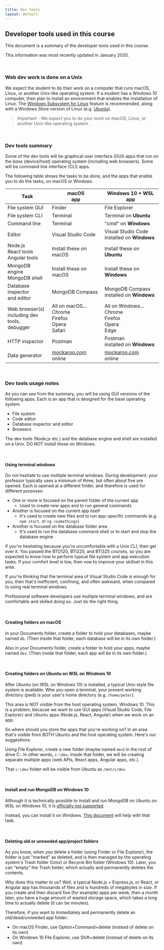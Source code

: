 ```yaml
---
title: Dev tools
layout: default
---
```


## Developer tools used in this course

This document is a summary of the developer tools used in this course. 

This information was most recently updated in January 2020.

<br>

### Web dev work is done on a Unix

We expect the student to do their work on a computer that runs macOS, Linux, or another Unix-like operating system. If a student has a Windows 10 computer, then plan to install an environment that enables the installation of Linux. The [Windows Subsystem for Linux](https://docs.microsoft.com/en-us/windows/wsl/install-win10) feature is recommended, along with a Windows Store version of Linux (e.g. [Ubuntu](https://www.microsoft.com/en-ca/p/ubuntu-1804-lts/9n9tngvndl3q?rtc=1&activetab=pivot:overviewtab)). 

> Important - We *expect* you to do your work on macOS, Linux, or another Unix-like operating system. 

<br>

### Dev tools summary

Some of the dev tools will be graphical user interface (GUI) apps that run on the *base* (device/host) operating system (including web browsers). Some will be command line interface (CLI) apps. 

The following table shows the tasks to be done, and the apps that enable you to do the tasks, on macOS or Windows. 

Task | macOS<br>app | Windows 10 + WSL<br>app
--- | --- | ---
File system GUI | Finder | File Explorer
File system CLI | Terminal | Terminal on **Ubuntu**
Command line | Terminal | "cmd" on **Windows**
Editor | Visual Studio Code | Visual Studio Code<br>installed on **Windows**
Node.js<br>React tools<br>Angular tools | Install these on macOS | Install these on **Ubuntu**
MongoDB engine<br>MongoDB shell | Install these on macOS | Install these on **Windows**
Database inspector<br>and editor | MongoDB Compass | MongoDB Compass<br>installed on **Windows**
Web browser(s)<br>including dev tools,<br>debugger | All on macOS...<br>Chrome<br>Firefox<br>Opera<br>Safari | All on Windows...<br>Chrome<br>Firefox<br>Opera<br>Edge 
HTTP inspector | Postman | Postman<br>installed on **Windows**
Data generator | [mockaroo.com](https://mockaroo.com)<br>online | [mockaroo.com](https://mockaroo.com)<br>online

<br>

### Dev tools usage notes

As you can see from the summary, you will be using GUI versions of the following apps. Each is an app that is designed for the base operating system. 
* File system 
* Code editor
* Database inspector and editor
* Browsers

The dev tools (Node.js etc.) and the database engine and shell are installed on a Unix. DO NOT install these on Windows. 

<br>

#### Using terminal windows

Do not hesitate to use multiple terminal windows. During development, your professor typically uses a minimum of three, but often about five are opened. Each is opened at a different folder, and therefore is used for different purposes:
* One or more is focused on the parent folder of the current app
  * Used to create new apps and to run general commands
* Another is focused on the current app itself
  * It's used to create new files and to run app-specific commands (e.g. `npm start`, or `ng <something>`)
* Another is focused on the database folder area 
  * It's used to run the database command shell or to start and stop the database engine

If you're hesitating because you're uncomfortable with a Unix CLI, then get over it. You passed the BTO120, BTI225, and BTI325 courses, so you are expected to know how to perform typical file system and app execution tasks. If your comfort level is low, then vow to improve your skillset in this area. 

If you're thinking that the terminal area of Visual Studio Code is enough for you, then that's inefficient, confining, and often awkward, when compared to using real terminal windows. 

Professional software developers use multiple terminal windows, and are comfortable and skilled doing so. Just do the right thing. 

<br>

#### Creating folders on macOS

In your Documents folder, create a folder to hold your databases, maybe named `db`. (Then inside that folder, each database will be in its own folder.)

Also in your Documents folder, create a folder to hold your apps, maybe named `dev`. (Then inside that folder, each app will be in its own folder.)

<br>

#### Creating folders on Ubuntu on WSL on Windows 10

After Ubuntu (on WSL on Windows 10) is installed, a typical Unix-style file system is available. Whe you open a terminal, your present working directory (pwd) is your user's home directory (e.g. `/home/peter`). 

This area is NOT visible from the host operating system, Windows 10. This is a problem, because we want to use GUI apps (Visual Studio Code, File Explorer) and Ubuntu apps (Node.js, React, Angular) when we work on an app.

So where should you store the apps that you're working on? In an area that's visible from BOTH Ubuntu and the host operating system. Here's our suggestions:

Using File Explorer, create a new folder (maybe named `dev`) in the root of drive C:. In other words, `c:\dev`. Inside that folder, we will be creating separate multiple apps (web APIs, React apps, Angular apps, etc.). 

That `c:\dev` folder will be visible from Ubuntu as `/mnt/c/dev`. 

<br>

#### Install and run MongoDB on Windows 10 

Although it is technically possible to install and run MongoDB on Ubuntu on WSL on Windows 10, it is [officially not supported](https://docs.mongodb.com/manual/tutorial/install-mongodb-on-ubuntu/#platform-support). 

Instead, you can install it on Windows. [This document](dev-tools-mongodb-windows) will help with that task.

<br>

#### Deleting old or unneeded app/project folders 

As you know, when you delete a folder (using Finder or File Explorer), the folder is just "marked" as deleted, and is then managed by the operating system's Trash folder (Unix) or Recycle Bin folder (Windows 10). Later, you can "empty" the Trash folder, which actually and permanently deletes the contents. 

Why does this matter to us? Well, a typical Node.js + Express.js, or React, or Angular app has thousands of files and is hundreds of megabytes in size. If you create and then discard five (for example) apps per week, then a month later, you have a huge amount of wasted storage space, which takes a long time to actually delete (it can be minutes). 

Therefore, if you want to immediately and permanently delete an old/dead/unneeded app folder:
* On macOS Finder, use Option+Command+delete (instead of delete on its own)
* On Windows 10 File Explorer, use Shift+delete (instead of delete on its own)

<br>
